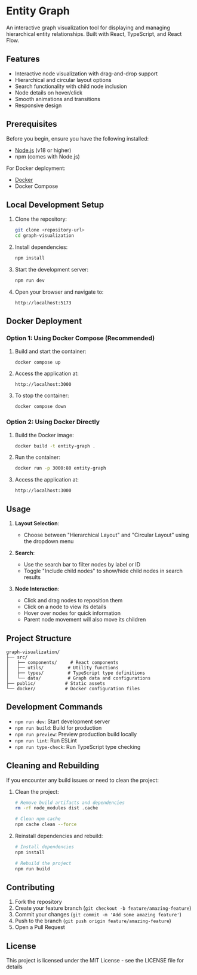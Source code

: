 # Entity Graph

An interactive graph visualization tool for displaying and managing hierarchical entity relationships. Built with React, TypeScript, and React Flow.

## Features

- Interactive node visualization with drag-and-drop support
- Hierarchical and circular layout options
- Search functionality with child node inclusion
- Node details on hover/click
- Smooth animations and transitions
- Responsive design

## Prerequisites

Before you begin, ensure you have the following installed:
- [Node.js](https://nodejs.org/) (v18 or higher)
- npm (comes with Node.js)

For Docker deployment:
- [Docker](https://www.docker.com/products/docker-desktop/)
- Docker Compose

## Local Development Setup

1. Clone the repository:
   ```bash
   git clone <repository-url>
   cd graph-visualization
   ```

2. Install dependencies:
   ```bash
   npm install
   ```

3. Start the development server:
   ```bash
   npm run dev
   ```

4. Open your browser and navigate to:
   ```
   http://localhost:5173
   ```

## Docker Deployment

### Option 1: Using Docker Compose (Recommended)

1. Build and start the container:
   ```bash
   docker compose up
   ```

2. Access the application at:
   ```
   http://localhost:3000
   ```

3. To stop the container:
   ```bash
   docker compose down
   ```

### Option 2: Using Docker Directly

1. Build the Docker image:
   ```bash
   docker build -t entity-graph .
   ```

2. Run the container:
   ```bash
   docker run -p 3000:80 entity-graph
   ```

3. Access the application at:
   ```
   http://localhost:3000
   ```

## Usage

1. **Layout Selection**:
   - Choose between "Hierarchical Layout" and "Circular Layout" using the dropdown menu

2. **Search**:
   - Use the search bar to filter nodes by label or ID
   - Toggle "Include child nodes" to show/hide child nodes in search results

3. **Node Interaction**:
   - Click and drag nodes to reposition them
   - Click on a node to view its details
   - Hover over nodes for quick information
   - Parent node movement will also move its children

## Project Structure

```
graph-visualization/
├── src/
│   ├── components/     # React components
│   ├── utils/         # Utility functions
│   ├── types/         # TypeScript type definitions
│   └── data/          # Graph data and configurations
├── public/           # Static assets
└── docker/           # Docker configuration files
```

## Development Commands

- `npm run dev`: Start development server
- `npm run build`: Build for production
- `npm run preview`: Preview production build locally
- `npm run lint`: Run ESLint
- `npm run type-check`: Run TypeScript type checking

## Cleaning and Rebuilding

If you encounter any build issues or need to clean the project:

1. Clean the project:
   ```bash
   # Remove build artifacts and dependencies
   rm -rf node_modules dist .cache
   
   # Clean npm cache
   npm cache clean --force
   ```

2. Reinstall dependencies and rebuild:
   ```bash
   # Install dependencies
   npm install
   
   # Rebuild the project
   npm run build
   ```

## Contributing

1. Fork the repository
2. Create your feature branch (`git checkout -b feature/amazing-feature`)
3. Commit your changes (`git commit -m 'Add some amazing feature'`)
4. Push to the branch (`git push origin feature/amazing-feature`)
5. Open a Pull Request

## License

This project is licensed under the MIT License - see the LICENSE file for details

